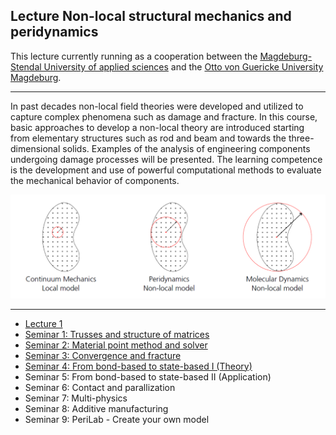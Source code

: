 ## Lecture Non-local structural mechanics and peridynamics

This lecture currently running as a cooperation between the [Magdeburg-Stendal University of applied sciences](https://www.h2.de) and the [Otto von Guericke University Magdeburg](https://www.ovgu.de).

---

In past decades non-local field theories were developed and utilized to capture complex phenomena such as damage and fracture. In this course, basic approaches to develop a non-local theory are introduced starting from elementary structures such as rod and beam and towards the three-dimensional solids. Examples of the analysis of engineering components undergoing damage processes will be presented. The learning competence is the development and use of powerful computational methods to evaluate the mechanical behavior of components.

![](../assets/theory_comp.png)

---

- [Lecture 1](https://cwillberg.github.io/Lectures/pd_01)
- [Seminar 1: Trusses and structure of matrices](@ref "Seminar 1: Trusses and structure of matrices")
- [Seminar 2: Material point method and solver](@ref "Seminar 2: Material point method and solver")
- [Seminar 3: Convergence and fracture](@ref "Seminar 3: Convergence and fracture")
- [Seminar 4: From bond-based to state-based I (Theory)](@ref "Seminar 4: From bond-based to state-based I (Theory)")
- Seminar 5: From bond-based to state-based II (Application)
- Seminar 6: Contact and parallization
- Seminar 7: Multi-physics
- Seminar 8: Additive manufacturing
- Seminar 9: PeriLab - Create your own model
